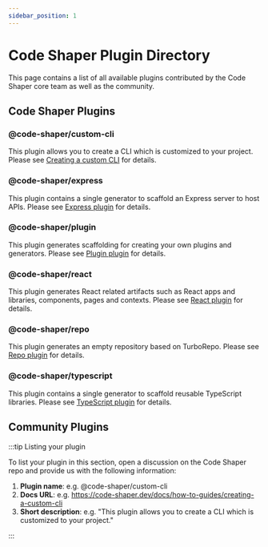 ```yaml
---
sidebar_position: 1
---
```


# Code Shaper Plugin Directory

This page contains a list of all available plugins contributed by the Code
Shaper core team as well as the community.

## Code Shaper Plugins

### @code-shaper/custom-cli

This plugin allows you to create a CLI which is customized to your project.
Please see [Creating a custom CLI](../how-to-guides/creating-a-custom-cli) for
details.

### @code-shaper/express

This plugin contains a single generator to scaffold an Express server to host
APIs. Please see [Express plugin](../reference/express-plugin.md) for details.

### @code-shaper/plugin

This plugin generates scaffolding for creating your own plugins and generators.
Please see [Plugin plugin](../getting-started/write-a-custom-generator.md) for
details.

### @code-shaper/react

This plugin generates React related artifacts such as React apps and libraries,
components, pages and contexts. Please see
[React plugin](../reference/react-plugin.md) for details.

### @code-shaper/repo

This plugin generates an empty repository based on TurboRepo. Please see
[Repo plugin](../reference/repo-plugin.md) for details.

### @code-shaper/typescript

This plugin contains a single generator to scaffold reusable TypeScript
libraries. Please see [TypeScript plugin](../reference/typescript-plugin.md) for
details.

## Community Plugins

:::tip Listing your plugin

To list your plugin in this section, open a discussion on the Code Shaper repo
and provide us with the following information:

1. **Plugin name**: e.g. @code-shaper/custom-cli
2. **Docs URL**: e.g.
   https://code-shaper.dev/docs/how-to-guides/creating-a-custom-cli
3. **Short description**: e.g. "This plugin allows you to create a CLI which is
   customized to your project."

:::
